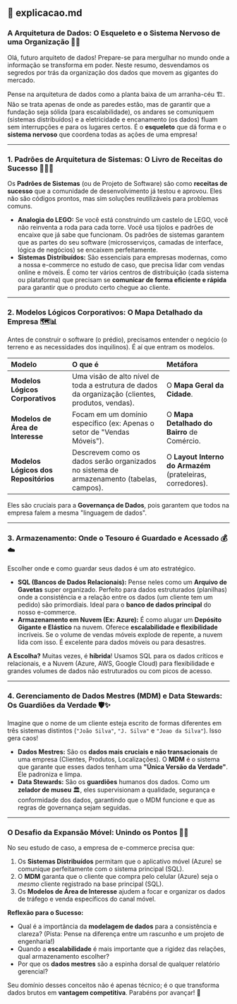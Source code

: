 
## 💾 **explicacao.md**

### **A Arquitetura de Dados: O Esqueleto e o Sistema Nervoso de uma Organização** 🧠🏢

Olá, futuro arquiteto de dados! Prepare-se para mergulhar no mundo onde a informação se transforma em poder. Neste resumo, desvendamos os segredos por trás da organização dos dados que movem as gigantes do mercado.

Pense na arquitetura de dados como a planta baixa de um arranha-céu 🏗️. Não se trata apenas de onde as paredes estão, mas de garantir que a fundação seja sólida (para escalabilidade), os andares se comuniquem (sistemas distribuídos) e a eletricidade e encanamento (os dados) fluam sem interrupções e para os lugares certos. É o **esqueleto** que dá forma e o **sistema nervoso** que coordena todas as ações de uma empresa!

---

### **1. Padrões de Arquitetura de Sistemas: O Livro de Receitas do Sucesso** 📖👨‍🍳

Os **Padrões de Sistemas** (ou de Projeto de Software) são como **receitas de sucesso** que a comunidade de desenvolvimento já testou e aprovou. Eles não são códigos prontos, mas sim soluções reutilizáveis para problemas comuns.

* **Analogia do LEGO:** Se você está construindo um castelo de LEGO, você não reinventa a roda para cada torre. Você usa tijolos e padrões de encaixe que já sabe que funcionam. Os padrões de sistemas garantem que as partes do seu software (microsserviços, camadas de interface, lógica de negócios) se encaixem perfeitamente.
* **Sistemas Distribuídos:** São essenciais para empresas modernas, como a nossa e-commerce no estudo de caso, que precisa lidar com vendas online e móveis. É como ter vários centros de distribuição (cada sistema ou plataforma) que precisam se **comunicar de forma eficiente e rápida** para garantir que o produto certo chegue ao cliente.

---

### **2. Modelos Lógicos Corporativos: O Mapa Detalhado da Empresa** 🗺️📊

Antes de construir o software (o prédio), precisamos entender o negócio (o terreno e as necessidades dos inquilinos). É aí que entram os modelos.

| Modelo | O que é | Metáfora |
| :--- | :--- | :--- |
| **Modelos Lógicos Corporativos** | Uma visão de alto nível de toda a estrutura de dados da organização (clientes, produtos, vendas). | O **Mapa Geral da Cidade**. |
| **Modelos de Área de Interesse** | Focam em um domínio específico (ex: Apenas o setor de "Vendas Móveis"). | O **Mapa Detalhado do Bairro** de Comércio. |
| **Modelos Lógicos dos Repositórios** | Descrevem como os dados serão organizados no sistema de armazenamento (tabelas, campos). | O **Layout Interno do Armazém** (prateleiras, corredores). |

Eles são cruciais para a **Governança de Dados**, pois garantem que todos na empresa falem a mesma "linguagem de dados".

---

### **3. Armazenamento: Onde o Tesouro é Guardado e Acessado** 💰☁️

Escolher onde e como guardar seus dados é um ato estratégico.

* **SQL (Bancos de Dados Relacionais):** Pense neles como um **Arquivo de Gavetas** super organizado. Perfeito para dados estruturados (planilhas) onde a consistência e a relação entre os dados (um cliente tem um pedido) são primordiais. Ideal para o **banco de dados principal** do nosso e-commerce.
* **Armazenamento em Nuvem (Ex: Azure):** É como alugar um **Depósito Gigante e Elástico** na nuvem. Oferece **escalabilidade e flexibilidade** incríveis. Se o volume de vendas móveis explode de repente, a nuvem lida com isso. É excelente para dados móveis ou para desastres.

**A Escolha?** Muitas vezes, é **híbrida**! Usamos SQL para os dados críticos e relacionais, e a Nuvem (Azure, AWS, Google Cloud) para flexibilidade e grandes volumes de dados não estruturados ou com picos de acesso.

---

### **4. Gerenciamento de Dados Mestres (MDM) e Data Stewards: Os Guardiões da Verdade** 🛡️✨

Imagine que o nome de um cliente esteja escrito de formas diferentes em três sistemas distintos (`"João Silva"`, `"J. Silva"` e `"Joao da Silva"`). Isso gera caos!

* **Dados Mestres:** São os **dados mais cruciais e não transacionais** de uma empresa (Clientes, Produtos, Localizações). O **MDM** é o sistema que garante que esses dados tenham uma **"Única Versão da Verdade"**. Ele padroniza e limpa.
* **Data Stewards:** São os **guardiões** humanos dos dados. Como um **zelador de museu** 🏛️, eles supervisionam a qualidade, segurança e conformidade dos dados, garantindo que o MDM funcione e que as regras de governança sejam seguidas.

---

### **O Desafio da Expansão Móvel: Unindo os Pontos** 🔗📱

No seu estudo de caso, a empresa de e-commerce precisa que:

1.  Os **Sistemas Distribuídos** permitam que o aplicativo móvel (Azure) se comunique perfeitamente com o sistema principal (SQL).
2.  O **MDM** garanta que o cliente que compra pelo celular (Azure) seja o *mesmo* cliente registrado na base principal (SQL).
3.  Os **Modelos de Área de Interesse** ajudem a focar e organizar os dados de tráfego e venda específicos do canal móvel.

**Reflexão para o Sucesso:**

* Qual é a importância da **modelagem de dados** para a consistência e clareza? (Pista: Pense na diferença entre um rascunho e um projeto de engenharia!)
* Quando a **escalabilidade** é mais importante que a rigidez das relações, qual armazenamento escolher?
* Por que os **dados mestres** são a espinha dorsal de qualquer relatório gerencial?

Seu domínio desses conceitos não é apenas técnico; é o que transforma dados brutos em **vantagem competitiva**. Parabéns por avançar! 🚀

